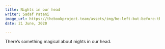 ```yaml
---
title: Nights in our head
writer: Sadaf Patani
image_url: https://thebookproject.team/assets/img/he-left-but-before-that-he-told-me-one-thing-which-left-me-with-a-questioning-my-own-thoughts-12.png
date: 21 June, 2020

---
```

There’s something magical about nights in our head.